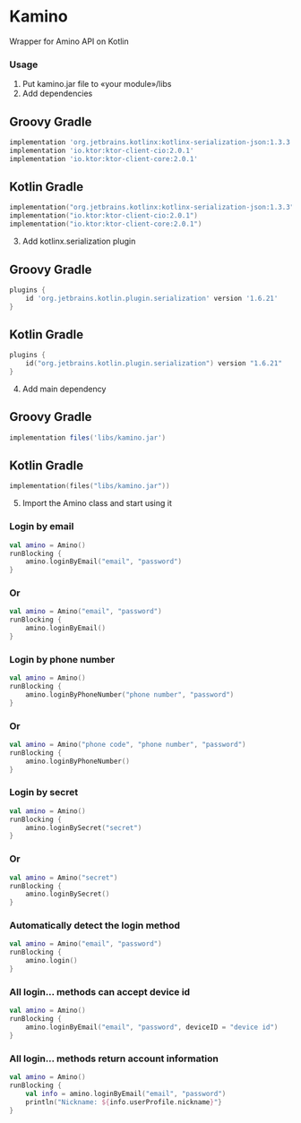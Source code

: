 # Kamino
Wrapper for Amino API on Kotlin

### Usage

1. Put kamino.jar file to «your module»/libs
2. Add dependencies
## Groovy Gradle
```groovy
implementation 'org.jetbrains.kotlinx:kotlinx-serialization-json:1.3.3'
implementation 'io.ktor:ktor-client-cio:2.0.1'
implementation 'io.ktor:ktor-client-core:2.0.1'
```
## Kotlin Gradle
```kotlin
implementation("org.jetbrains.kotlinx:kotlinx-serialization-json:1.3.3")
implementation("io.ktor:ktor-client-cio:2.0.1")
implementation("io.ktor:ktor-client-core:2.0.1")
```
3. Add kotlinx.serialization plugin
## Groovy Gradle
```groovy
plugins {
    id 'org.jetbrains.kotlin.plugin.serialization' version '1.6.21'
}
```
## Kotlin Gradle
```kotlin
plugins {
    id("org.jetbrains.kotlin.plugin.serialization") version "1.6.21"
}
```
4. Add main dependency
## Groovy Gradle
```groovy
implementation files('libs/kamino.jar')
```
## Kotlin Gradle
```kotlin
implementation(files("libs/kamino.jar"))
```
5. Import the Amino class and start using it

### Login by email
```kotlin
val amino = Amino()
runBlocking {
    amino.loginByEmail("email", "password")
}
```
### Or
```kotlin
val amino = Amino("email", "password")
runBlocking {
    amino.loginByEmail()
}
```
### Login by phone number
```kotlin
val amino = Amino()
runBlocking {
    amino.loginByPhoneNumber("phone number", "password")
}
```
### Or
```kotlin
val amino = Amino("phone code", "phone number", "password")
runBlocking {
    amino.loginByPhoneNumber()
}
```
### Login by secret
```kotlin
val amino = Amino()
runBlocking {
    amino.loginBySecret("secret")
}
```
### Or
```kotlin
val amino = Amino("secret")
runBlocking {
    amino.loginBySecret()
}
```
### Automatically detect the login method 
```kotlin
val amino = Amino("email", "password")
runBlocking {
    amino.login()
}
```
### All login... methods can accept device id
```kotlin
val amino = Amino()
runBlocking {
    amino.loginByEmail("email", "password", deviceID = "device id")
}
```
### All login... methods return account information
```kotlin
val amino = Amino()
runBlocking {
    val info = amino.loginByEmail("email", "password")
    println("Nickname: ${info.userProfile.nickname}"}
}
```
